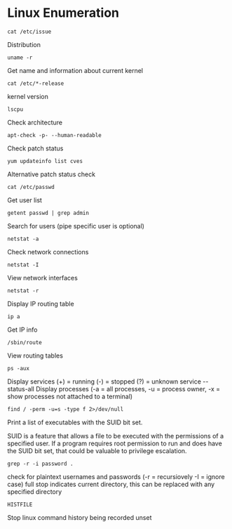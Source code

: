 # Linux Enumeration

```cat /etc/issue```

Distribution

```uname -r```

Get name and information about current kernel

```cat /etc/*-release```

kernel version

```lscpu```

Check architecture

```apt-check -p- --human-readable```

Check patch status

```yum updateinfo list cves```

Alternative patch status check

```cat /etc/passwd```

Get user list

```getent passwd | grep admin```

Search for users (pipe specific user is optional)

```netstat -a```

Check network connections

```netstat -I```

View network interfaces

```netstat -r```

Display IP routing table

```ip a```

Get IP info

```/sbin/route```

View routing tables

```ps -aux```

Display services (+) = running (-) = stopped (?) = unknown	service --status-all
Display processes (-a = all processes, -u = process owner, -x = show processes not attached to a terminal)

```find / -perm -u=s -type f 2>/dev/null```

Print a list of executables with the SUID bit set.

SUID is a feature that allows a file to be executed with the permissions of a specified user. 
If a program requires root permission to run and does have the SUID bit set, that could be valuable to privilege escalation.


```grep -r -i password .```

check for plaintext usernames and passwords (-r = recursiovely -I = ignore case) full stop indicates current directory, this can be replaced with any specified directory


```HISTFILE```

Stop linux command history being recorded	unset

